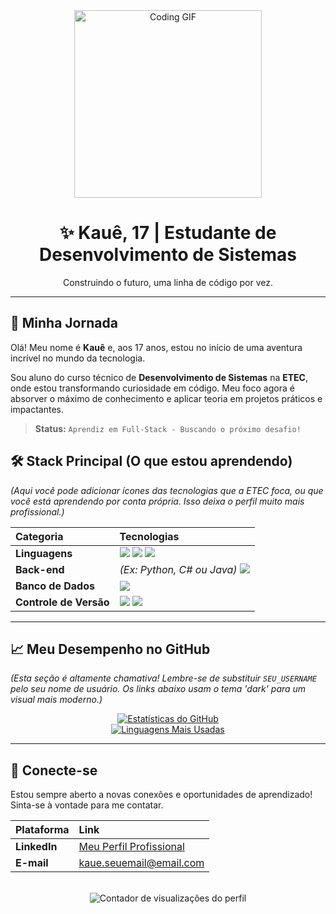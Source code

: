 <div align="center">
  <img src="https://media.giphy.com/media/qgQPpQ72rF131c9g2o/giphy.gif" alt="Coding GIF" width="300" />
  
  # ✨ Kauê, 17 | Estudante de Desenvolvimento de Sistemas
  <p>Construindo o futuro, uma linha de código por vez.</p>
</div>

---

## 🚀 Minha Jornada

Olá! Meu nome é **Kauê** e, aos 17 anos, estou no início de uma aventura incrível no mundo da tecnologia.

Sou aluno do curso técnico de **Desenvolvimento de Sistemas** na **ETEC**, onde estou transformando curiosidade em código. Meu foco agora é absorver o máximo de conhecimento e aplicar teoria em projetos práticos e impactantes.

> **Status:** `Aprendiz em Full-Stack - Buscando o próximo desafio!`

## 🛠️ Stack Principal (O que estou aprendendo)

_(Aqui você pode adicionar ícones das tecnologias que a ETEC foca, ou que você está aprendendo por conta própria. Isso deixa o perfil muito mais profissional.)_

| Categoria | Tecnologias |
| :--- | :--- |
| **Linguagens** | <img src="https://img.shields.io/badge/HTML5-E34F26?style=for-the-badge&logo=html5&logoColor=white" /> <img src="https://img.shields.io/badge/CSS3-1572B6?style=for-the-badge&logo=css3&logoColor=white" /> <img src="https://img.shields.io/badge/JavaScript-F7DF1E?style=for-the-badge&logo=javascript&logoColor=black" /> |
| **Back-end** | _(Ex: Python, C# ou Java)_ <img src="https://img.shields.io/badge/Python-3776AB?style=for-the-badge&logo=python&logoColor=white" /> |
| **Banco de Dados** | <img src="https://img.shields.io/badge/MySQL-00000F?style=for-the-badge&logo=mysql&logoColor=white" /> |
| **Controle de Versão** | <img src="https://img.shields.io/badge/Git-F05032?style=for-the-badge&logo=git&logoColor=white" /> <img src="https://img.shields.io/badge/GitHub-100000?style=for-the-badge&logo=github&logoColor=white" /> |

---

## 📈 Meu Desempenho no GitHub

_(Esta seção é altamente chamativa! Lembre-se de substituir `SEU_USERNAME` pelo seu nome de usuário. Os links abaixo usam o tema 'dark' para um visual mais moderno.)_

<div align="center">
    <a href="https://github.com/anuraghazra/github-readme-stats">
        <img src="https://github-readme-stats.vercel.app/api?username=SEU_USERNAME&show_icons=true&theme=dark&include_all_commits=true&count_private=true&line_height=25" alt="Estatísticas do GitHub" />
    </a>
    <br/>
    <a href="https://github.com/anuraghazra/github-readme-stats">
        <img src="https://github-readme-stats.vercel.app/api/top-langs/?username=SEU_USERNAME&layout=compact&langs_count=7&theme=dark&hide_title=true" alt="Linguagens Mais Usadas" />
    </a>
</div>

---

## 💌 Conecte-se

Estou sempre aberto a novas conexões e oportunidades de aprendizado! Sinta-se à vontade para me contatar.

| Plataforma | Link |
| :--- | :--- |
| **LinkedIn** | [Meu Perfil Profissional](LINK_DO_SEU_LINKEDIN) |
| **E-mail** | [kaue.seuemail@email.com](mailto:SEU_EMAIL_AQUI) |

<div align="center">
  <br>
  <img src="https://komarev.com/ghpvc/?username=SEU_USERNAME&color=blue" alt="Contador de visualizações do perfil" /> 
</div>
